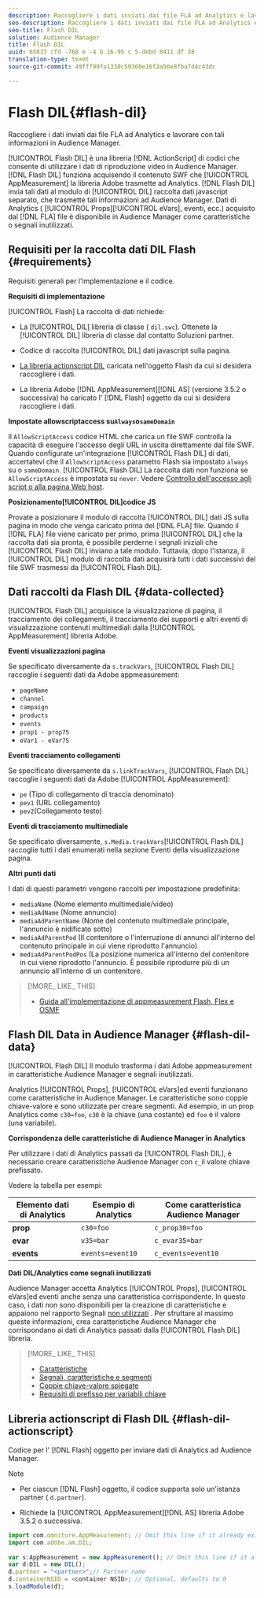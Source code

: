 ```yaml
---
description: Raccogliere i dati inviati dai file FLA ad Analytics e lavorare con tali informazioni in Audience Manager.
seo-description: Raccogliere i dati inviati dai file FLA ad Analytics e lavorare con tali informazioni in Audience Manager.
seo-title: Flash DIL
solution: Audience Manager
title: Flash DIL
uuid: 65833 cfd -768 e -4 b 16-95 c 5-debd 8411 df 38
translation-type: tm+mt
source-git-commit: 49fff90fa1330c59360e16f2a56e8fba7d4c43dc

---
```



# Flash DIL{#flash-dil}

Raccogliere i dati inviati dai file FLA ad Analytics e lavorare con tali informazioni in Audience Manager.

<!-- 

c_flash_dil_toc.xml

 -->

[!UICONTROL Flash DIL] è una libreria [!DNL ActionScript] di codici che consente di utilizzare i dati di riproduzione video in Audience Manager. [!DNL Flash DIL] funziona acquisendo il contenuto SWF che [!UICONTROL AppMeasurement] la libreria Adobe trasmette ad Analytics. [!DNL Flash DIL] invia tali dati al modulo di [!UICONTROL DIL] raccolta dati javascript separato, che trasmette tali informazioni ad Audience Manager. Dati di Analytics ( [!UICONTROL Props][!UICONTROL eVars], eventi, ecc.) acquisito dal [!DNL FLA] file è disponibile in Audience Manager come caratteristiche o segnali inutilizzati.

## Requisiti per la raccolta dati DIL Flash {#requirements}

Requisiti generali per l&#39;implementazione e il codice.

<!-- 

c_flash_dil_intro.xml

 -->

**Requisiti di implementazione**

[!UICONTROL Flash] La raccolta di dati richiede:

* La [!UICONTROL DIL] libreria di classe ( `dil.swc`). Ottenete la [!UICONTROL DIL] libreria di classe dal contatto Soluzioni partner.

* Codice di raccolta [!UICONTROL DIL] dati javascript sulla pagina.
* [La libreria actionscript DIL](../dil/dil-flash.md#flash-dil-actionscript) caricata nell&#39;oggetto Flash da cui si desidera raccogliere i dati.
* La libreria Adobe [!DNL AppMeasurement][!DNL AS] (versione 3.5.2 o successiva) ha caricato l&#39; [!DNL Flash] oggetto da cui si desidera raccogliere i dati.

**Impostate allowscriptaccess su`Always`o`sameDomain`**

Il `AllowScriptAccess` codice HTML che carica un file SWF controlla la capacità di eseguire l&#39;accesso degli URL in uscita direttamente dal file SWF. Quando configurate un&#39;integrazione [!UICONTROL Flash DIL] di dati, accertatevi che il `AllowScriptAccess` parametro Flash sia impostato `always` su o `sameDomain`. [!UICONTROL Flash DIL] La raccolta dati non funziona se `AllowScriptAccess` è impostata su `never`. Vedere [Controllo dell&#39;accesso agli script o alla pagina Web host](https://helpx.adobe.com/flash/kb/control-access-scripts-host-web.html).

**Posizionamento[!UICONTROL DIL]codice JS**

Provate a posizionare il modulo di raccolta [!UICONTROL DIL] dati JS sulla pagina in modo che venga caricato prima del [!DNL FLA] file. Quando il [!DNL FLA] file viene caricato per primo, prima [!UICONTROL DIL] che la raccolta dati sia pronta, è possibile perderne i segnali iniziali che [!UICONTROL Flash DIL] inviano a tale modulo. Tuttavia, dopo l&#39;istanza, il [!UICONTROL DIL] modulo di raccolta dati acquisirà tutti i dati successivi del file SWF trasmessi da [!UICONTROL Flash DIL].

## Dati raccolti da Flash DIL {#data-collected}

[!UICONTROL Flash DIL] acquisisce la visualizzazione di pagina, il tracciamento dei collegamenti, il tracciamento dei supporti e altri eventi di visualizzazione contenuti multimediali dalla [!UICONTROL AppMeasurement] libreria Adobe.

<!-- 

r_flash_dil_data_collected.xml

 -->

**Eventi visualizzazioni pagina**

Se specificato diversamente da `s.trackVars`, [!UICONTROL Flash DIL] raccoglie i seguenti dati da Adobe appmeasurement:

* `pageName`
* `channel`
* `campaign`
* `products`
* `events`
* `prop1 - prop75`
* `eVar1 - eVar75`

**Eventi tracciamento collegamenti**

Se specificato diversamente da `s.linkTrackVars`, [!UICONTROL Flash DIL] raccoglie i seguenti dati da Adobe [!UICONTROL AppMeasurement]:

* `pe` (Tipo di collegamento di traccia denominato)
* `pev1` (URL collegamento)
* `pev2`(Collegamento testo)

**Eventi di tracciamento multimediale**

Se specificato diversamente, `s.Media.trackVars`[!UICONTROL Flash DIL] raccoglie tutti i dati enumerati nella sezione Eventi della visualizzazione pagina.

**Altri punti dati**

I dati di questi parametri vengono raccolti per impostazione predefinita:

* `mediaName` (Nome elemento multimediale/video)
* `mediaAdName` (Nome annuncio)
* `mediaAdParentName` (Nome del contenuto multimediale principale, l&#39;annuncio è nidificato sotto)
* `mediaAdParentPod` (Il contenitore o l&#39;interruzione di annunci all&#39;interno del contenuto principale in cui viene riprodotto l&#39;annuncio)
* `mediaAdParentPodPos` (La posizione numerica all&#39;interno del contenitore in cui viene riprodotto l&#39;annuncio. È possibile riprodurre più di un annuncio all&#39;interno di un contenitore.

>[!MORE_ LIKE_ THIS]
>
>* [Guida all&#39;implementazione di appmeasurement Flash, Flex e OSMF](https://marketing.adobe.com/resources/help/en_US/sc/appmeasurement/flash/)


## Flash DIL Data in Audience Manager {#flash-dil-data}

[!UICONTROL Flash DIL] Il modulo trasforma i dati Adobe appmeasurement in caratteristiche Audience Manager e segnali inutilizzati.

<!-- 

c_flash_dil_in_aam.xml

 -->

Analytics [!UICONTROL Props], [!UICONTROL eVars]ed eventi funzionano come caratteristiche in Audience Manager. Le caratteristiche sono coppie chiave-valore e sono utilizzate per creare segmenti. Ad esempio, in un prop Analytics come `c30=foo`, `c30` è la chiave (una costante) ed `foo` è il valore (una variabile).

**Corrispondenza delle caratteristiche di Audience Manager in Analytics**

Per utilizzare i dati di Analytics passati da [!UICONTROL Flash DIL], è necessario creare caratteristiche Audience Manager con `c_`il valore chiave prefissato.

Vedere la tabella per esempi:

| Elemento dati di Analytics | Esempio di Analytics | Come caratteristica Audience Manager |
|---|---|---|
| **prop** | `c30=foo` | `c_prop30=foo` |
| **evar** | `v35=bar` | `c_evar35=bar` |
| **events** | `events=event10` | `c_events=event10` |

**Dati DIL/Analytics come segnali inutilizzati**

Audience Manager accetta Analytics [!UICONTROL Props], [!UICONTROL eVars]ed eventi anche senza una caratteristica corrispondente. In questo caso, i dati non sono disponibili per la creazione di caratteristiche e appaiono nel rapporto Segnali [non utilizzati](../reporting/dynamic-reports/unused-signals.md) . Per sfruttare al massimo queste informazioni, crea caratteristiche Audience Manager che corrispondano ai dati di Analytics passati dalla [!UICONTROL Flash DIL] libreria.

>[!MORE_ LIKE_ THIS]
>
>* [Caratteristiche](../features/traits/trait-details-page.md)
>* [Segnali, caratteristiche e segmenti](../reference/signal-trait-segment.md)
>* [Coppie chiave-valore spiegate](../reference/key-value-pairs-explained.md)
>* [Requisiti di prefisso per variabili chiave](../features/traits/trait-variable-prefixes.md)


## Libreria actionscript di Flash DIL {#flash-dil-actionscript}

Codice per l&#39; [!DNL Flash] oggetto per inviare dati di Analytics ad Audience Manager.

<!-- 

r_flash_dil_actionscript.xml

 -->

>[!NOTE]
>
>* Per ciascun [!DNL Flash] oggetto, il codice supporta solo un&#39;istanza partner ( `d.partner`).
   >
   >
* Richiede la [!UICONTROL AppMeasurement][!DNL AS] libreria Adobe 3.5.2 o successiva.
>



```js
import com.omniture.AppMeasurement; // Omit this line if it already exists in the code 
import com.adobe.am.DIL; 
  
var s:AppMeasurement = new AppMeasurement(); // Omit this line if it already exists in the code 
var d:DIL = new DIL(); 
d.partner = "<partner>";// Partner name 
d.containerNSID = <container NSID>; // Optional, defaults to 0 
s.loadModule(d);
```

